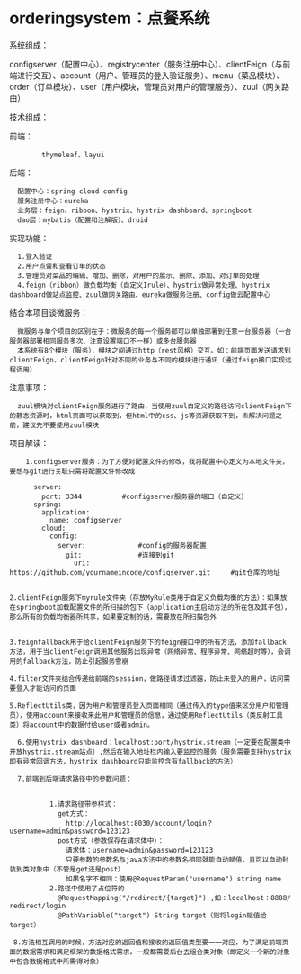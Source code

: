 # orderingsystem：点餐系统
系统组成：

configserver（配置中心）、registrycenter（服务注册中心）、clientFeign（与前端进行交互）、account（用户、管理员的登入验证服务）、menu（菜品模块）、order（订单模块）、user（用户模块，管理员对用户的管理服务）、zuul（网关路由）

技术组成：

  前端：
	
			thymeleaf、layui
  
后端：
	
	
      配置中心：spring cloud config
      服务注册中心：eureka
      业务层：feign、ribbon、hystrix、hystrix dashboard、springboot
      dao层：mybatis（配置和注解版）、druid
 
 实现功能：
 
      1.登入验证
      2.用户点餐和查看订单的状态
      3.管理员对菜品的编辑、增加、删除，对用户的展示、删除、添加、对订单的处理
      4.feign（ribbon）做负载均衡（自定义Irule）、hystrix做异常处理、hystrix dashboard做站点监控、zuul做网关路由、eureka做服务注册、config做云配置中心
      
  结合本项目谈微服务：
	
      微服务与单个项目的区别在于：微服务的每一个服务都可以单独部署到任意一台服务器（一台服务器部署相同服务多次、注意设置端口不一样）或多台服务器
      本系统有8个模块（服务），模块之间通过http（rest风格）交互。如：前端页面发送请求到clientFeign，clientFeign针对不同的业务与不同的模块进行通讯（通过feign接口实现远程调用）
      
  注意事项：
			
	  zuul模块对clientFeign服务进行了路由，当使用zuul自定义的路径访问clientFeign下的静态资源时，html页面可以获取到，但html中的css、js等资源获取不到，未解决问题之前，建议先不要使用zuul模块
		
 项目解读：
 
 
		1.configserver服务：为了方便对配置文件的修改，我将配置中心定义为本地文件夹，要想与git进行关联只需将配置文件修改成
			
          server:
            port: 3344			#configserver服务器的端口（自定义）
          spring:
            application:
              name: configserver
            cloud:
              config:
                server:				#config的服务器配置
                  git:				#连接到git
                    uri: https://github.com/yournameincode/configserver.git		#git仓库的地址
    
  
    2.clientFeign服务下myrule文件夹（存放MyRule类用于自定义负载均衡的方法）：如果放在springboot加载配置文件的所扫描的包下（application主启动方法的所在包及其子包），那么所有的负载均衡器所共享，如果要定制的话，需要放在所扫描包外
	  
    
    3.feignfallback用于给clientFeign服务下的feign接口中的所有方法，添加fallback方法，用于当clientFeign调用其他服务出现异常（网络异常、程序异常、网络超时等），会调用的fallback方法，防止引起服务雪崩
    
    4.filter文件夹结合传递给前端的session，做路径请求过滤器，防止未登入的用户，访问需要登入才能访问的页面
    
    5.ReflectUtils类，因为用户和管理员登入页面相同（通过传入的type值来区分用户和管理员），使用account来接收来此用户和管理员的信息，通过使用ReflectUtils（类反射工具类）将account中的数据付给user或者admin。
	
	  6.使用hystrix dashboard：localhost:port/hystrix.stream（一定要在配置类中开放hystrix.stream站点）,然后在输入地址栏内输入要监控的服务（服务需要支持hystrix即有异常回调方法，hystrix dashboard只能监控含有fallback的方法）
	
	  7.前端到后端请求路径中的参数问题：
    
    
              1.请求路径带参样式：
                get方式：
                  http://localhost:8030/account/login？username=admin&password=123123
                post方式（参数保存在请求体中）：
                  请求体：username=admin&password=123123
                  只要参数的参数名与java方法中的参数名相同就能自动赋值，且可以自动封装到类对象中（不管是get还是post）
                  如果名字不相同：使用@RequestParam("username") string name
              2.路径中使用了占位符的
                @RequestMapping("/redirect/{target}") ,如：localhost：8888/ redirect/login
                @PathVariable("target") String target（则将login赋值给target）
      
     8.方法相互调用的时候，方法对应的返回值和接收的返回值类型要一一对应，为了满足前端页面的数据需求和满足框架的数据格式需求，一般都需要后台去组合类对象（即定义一个新的对象中包含数据格式中所需得对象）

	   
	
			
